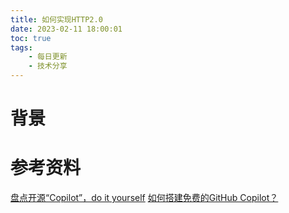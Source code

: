 ```yaml
---
title: 如何实现HTTP2.0
date: 2023-02-11 18:00:01
toc: true
tags:
    - 每日更新
    - 技术分享
---
```


# 背景


# 参考资料

[盘点开源“Copilot”，do it yourself](https://lowin.li/2022/06/27/pan-dian-kai-yuan-copilot/)
[如何搭建免费的GitHub Copilot？](https://blog.csdn.net/gel1234/article/details/127050405)